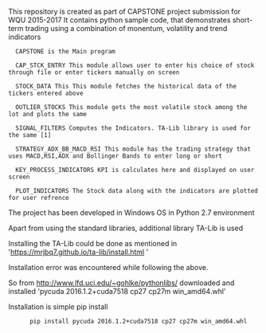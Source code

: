 This repository is created as part of CAPSTONE project submission for WQU 2015-2017
It contains python sample code, that demonstrates short-term trading using a combination of monentum, volatility and trend indicators
                                                            
                                                            
      CAPSTONE is the Main program
      
      CAP_STCK_ENTRY This module allows user to enter his choice of stock through file or enter tickers manually on screen
      
      STOCK_DATA This This module fetches the historical data of the tickers entered above
      
      OUTLIER_STOCKS This module gets the most volatile stock among the lot and plots the same
      
      SIGNAL_FILTERS Computes the Indicators. TA-Lib library is used for the same [1]
      
      STRATEGY_ADX_BB_MACD_RSI This module has the trading strategy that uses MACD,RSI,ADX and Bollinger Bands to enter long or short
      
      KEY_PROCESS_INDICATORS KPI is calculates here and displayed on user screen
      
      PLOT_INDICATORS The Stock data along with the indicators are plotted for user refrence
  

The project has been developed in Windows OS in Python 2.7 environment

Apart from using the standard libraries, additional library TA-Lib is used

Installing the TA-Lib could be done as mentioned in 'https://mrjbq7.github.io/ta-lib/install.html '

Installation error was encountered while following the above.

So from http://www.lfd.uci.edu/~gohlke/pythonlibs/ downloaded and installed 'pycuda 2016.1.2+cuda7518 cp27 cp27m win_amd64.whl'

Installation is simple pip install

          pip install pycuda 2016.1.2+cuda7518 cp27 cp27m win_amd64.whl



